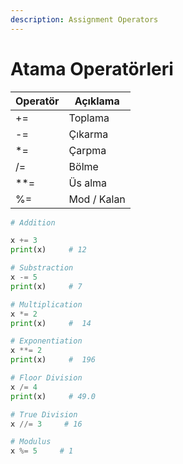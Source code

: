 ```yaml
---
description: Assignment Operators
---
```


# Atama Operatörleri

| Operatör | Açıklama    |
| -------- | ----------- |
| +=       | Toplama     |
| -=       | Çıkarma     |
| \*=      | Çarpma      |
| /=       | Bölme       |
| \*\*=    | Üs alma     |
| %=       | Mod / Kalan |

```python
# Addition

x += 3  
print(x)     # 12

# Substraction
x -= 5  
print(x)     # 7

# Multiplication 
x *= 2 
print(x)     #  14

# Exponentiation 
x **= 2 
print(x)     #  196

# Floor Division
x /= 4
print(x)     # 49.0

# True Division
x //= 3     # 16

# Modulus 
x %= 5     # 1
```
